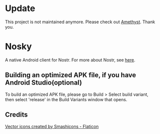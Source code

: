 # Update
This project is not maintained anymore. Please check out [Amethyst](https://github.com/vitorpamplona/amethyst).
Thank you.

# Nosky
A native Android client for Nostr. 
For more about Nostr, see [here](https://github.com/nostr-protocol/nostr).

## Building an optimized APK file, if you have Android Studio(optional)
To build an optimized APK file, please go to Build > Select build variant, then select 'release'
in the Build Variants window that opens.

## Credits
<a href="https://www.flaticon.com/free-icons/vector" title="vector icons">Vector icons created by Smashicons - Flaticon</a>




